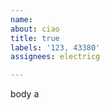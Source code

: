 ```yaml
---         
name:
about: ciao
title: true
labels: '123, 43380'
assignees: electricg

---         
```


body a
